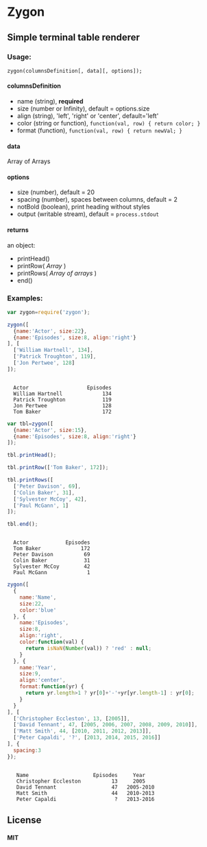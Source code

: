 # Zygon
## Simple terminal table renderer


### Usage:
```zygon(columnsDefinition[, data][, options]);```

#### columnsDefinition
* name (string), **required**
* size (number or Infinity), default = options.size
* align (string), 'left', 'right' or 'center', default='left'
* color (string or function), ```function(val, row) { return color; }```
* format (function), ```function(val, row) { return newVal; }```

#### data
Array of Arrays

#### options
* size (number), default = 20
* spacing (number), spaces between columns, default = 2
* notBold (boolean), print heading without styles
* output (writable stream), default = ```process.stdout```

#### returns
an object:
* printHead()
* printRow( *Array* )
* printRows( *Array of arrays* )
* end()


### Examples:
```js
var zygon=require('zygon');

zygon([
  {name:'Actor', size:22},
  {name:'Episodes', size:8, align:'right'}
], [
  ['William Hartnell', 134],
  ['Patrick Troughton', 119],
  ['Jon Pertwee', 128]
]);
```
```

  Actor                   Episodes  
  William Hartnell             134  
  Patrick Troughton            119  
  Jon Pertwee                  128  
  Tom Baker                    172  

```


```js
var tbl=zygon([
  {name:'Actor', size:15},
  {name:'Episodes', size:8, align:'right'}
]);

tbl.printHead();

tbl.printRow(['Tom Baker', 172]);

tbl.printRows([
  ['Peter Davison', 69],
  ['Colin Baker', 31],
  ['Sylvester McCoy', 42],
  ['Paul McGann', 1]
]);

tbl.end();
```
```

  Actor            Episodes  
  Tom Baker             172  
  Peter Davison          69  
  Colin Baker            31  
  Sylvester McCoy        42  
  Paul McGann             1  

```


```js
zygon([
  {
    name:'Name',
    size:22,
    color:'blue'
  }, {
    name:'Episodes',
    size:8,
    align:'right',
    color:function(val) {
      return isNaN(Number(val)) ? 'red' : null;
    }
  }, {
    name:'Year',
    size:9,
    align:'center',
    format:function(yr) {
      return yr.length>1 ? yr[0]+'-'+yr[yr.length-1] : yr[0];
    }
  }
], [
  ['Christopher Eccleston', 13, [2005]],
  ['David Tennant', 47, [2005, 2006, 2007, 2008, 2009, 2010]],
  ['Matt Smith', 44, [2010, 2011, 2012, 2013]],
  ['Peter Capaldi', '?', [2013, 2014, 2015, 2016]]
], {
  spacing:3
});
```
```

   Name                     Episodes     Year     
   Christopher Eccleston          13     2005      
   David Tennant                  47   2005-2010   
   Matt Smith                     44   2010-2013   
   Peter Capaldi                   ?   2013-2016   

```


## License

#### MIT

